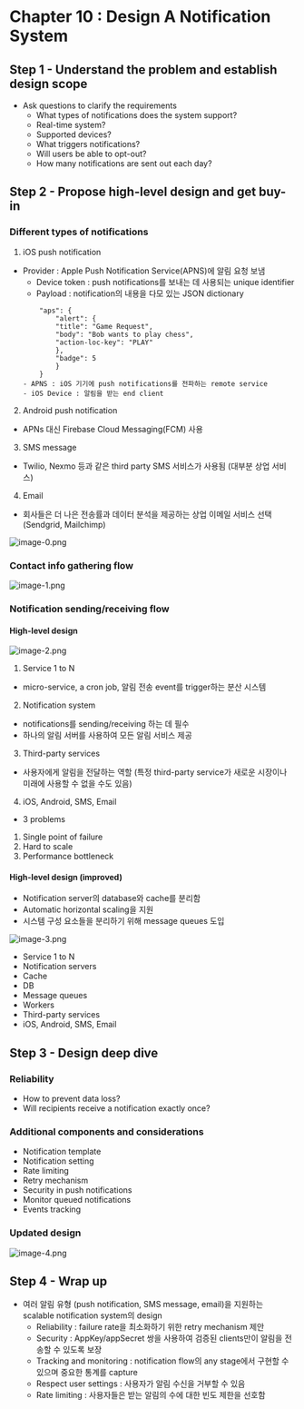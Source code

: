 # Chapter 10 : Design A Notification System

## Step 1 - Understand the problem and establish design scope

- Ask questions to clarify the requirements
    - What types of notifications does the system support?
    - Real-time system?
    - Supported devices?
    - What triggers notifications?
    - Will users be able to opt-out?
    - How many notifications are sent out each day?

## Step 2 - Propose high-level design and get buy-in

### Different types of notifications

1. iOS push notification
- Provider : Apple Push Notification Service(APNS)에 알림 요청 보냄
    - Device token : push notifications를 보내는 데 사용되는 unique identifier
    - Payload : notification의 내용을 다모 있는 JSON dictionary
    ```{
        "aps": {
            "alert": {
            "title": "Game Request",
            "body": "Bob wants to play chess",
            "action-loc-key": "PLAY"
            },
            "badge": 5
            }
        }
    - APNS : iOS 기기에 push notifications를 전파하는 remote service
    - iOS Device : 알림을 받는 end client

2. Android push notification
- APNs 대신 Firebase Cloud Messaging(FCM) 사용

3. SMS message
- Twilio, Nexmo 등과 같은 third party SMS 서비스가 사용됨 (대부분 상업 서비스)

4. Email
- 회사들은 더 나은 전송률과 데이터 분석을 제공하는 상업 이메일 서비스 선택 (Sendgrid, Mailchimp)

![image-0.png](image-0.png)

### Contact info gathering flow

![image-1.png](image-1.png)

### Notification sending/receiving flow

#### High-level design

![image-2.png](image-2.png)

1. Service 1 to N
- micro-service, a cron job, 알림 전송 event를 trigger하는 분산 시스템

2. Notification system
- notifications를 sending/receiving 하는 데 필수
- 하나의 알림 서버를 사용하여 모든 알림 서비스 제공

3. Third-party services
- 사용자에게 알림을 전달하는 역할 (특정 third-party service가 새로운 시장이나 미래에 사용할 수 없을 수도 있음)

4. iOS, Android, SMS, Email
- 3 problems
1. Single point of failure
2. Hard to scale
3. Performance bottleneck

#### High-level design (improved)

- Notification server의 database와 cache를 분리함
- Automatic horizontal scaling을 지원
- 시스템 구성 요소들을 분리하기 위해 message queues 도입

![image-3.png](image-3.png)
- Service 1 to N
- Notification servers
- Cache
- DB
- Message queues
- Workers
- Third-party services
- iOS, Android, SMS, Email

## Step 3 - Design deep dive

### Reliability

- How to prevent data loss?
- Will recipients receive a notification exactly once?

### Additional components and considerations

- Notification template
- Notification setting
- Rate limiting
- Retry mechanism
- Security in push notifications
- Monitor queued notifications
- Events tracking

### Updated design

![image-4.png](image-4.png)

## Step 4 - Wrap up

- 여러 알림 유형 (push notification, SMS message, email)을 지원하는 scalable notification system의 design
    - Reliability : failure rate을 최소화하기 위한 retry mechanism 제안
    - Security : AppKey/appSecret 쌍을 사용하여 검증된 clients만이 알림을 전송할 수 있도록 보장
    - Tracking and monitoring : notification flow의 any stage에서 구현할 수 있으며 중요한 통계를 capture
    - Respect user settings : 사용자가 알림 수신을 거부할 수 있음
    - Rate limiting : 사용자들은 받는 알림의 수에 대한 빈도 제한을 선호함